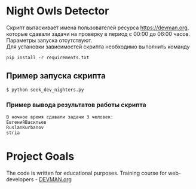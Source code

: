 # Night Owls Detector
Скрипт вытаскивает имена пользователей ресурса https://devman.org, которые сдавали задачи на проверку в период с 00:00 до 06:00 часов. Параметры запуска отсутствуют.  
Для установки зависимостей скрипта необходимо выполнить команду

    pip install -r requirements.txt

## Пример запуска скрипта
    $ python seek_dev_nighters.py

### Пример вывода результатов работы скрипта
    В ночное время сдавали задачи 3 человек:  
    ЕвгенийВасильев  
    RuslanKurbanov  
    stria  

# Project Goals

The code is written for educational purposes. Training course for web-developers - [DEVMAN.org](https://devman.org)
